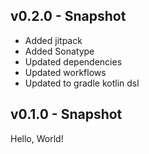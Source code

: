 ## v0.2.0 - Snapshot
* Added jitpack
* Added Sonatype
* Updated dependencies
* Updated workflows
* Updated to gradle kotlin dsl

## v0.1.0 - Snapshot
Hello, World!
